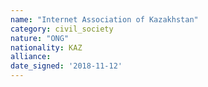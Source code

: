```yaml
---
name: "Internet Association of Kazakhstan"
category: civil_society
nature: "ONG"
nationality: KAZ
alliance: 
date_signed: '2018-11-12'
---
```

    